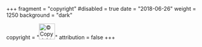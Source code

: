 +++
fragment = "copyright"
#disabled = true
date = "2018-06-26"
weight = 1250
background = "dark"

copyright = "<a href='https://rekkur.com'><img src='/images/a_rekkur_service_white.svg' height='42' alt='© Copyright Rekkur Solutions' title='© Copyright Rekkur Solutions'></a>"
attribution = false
+++
